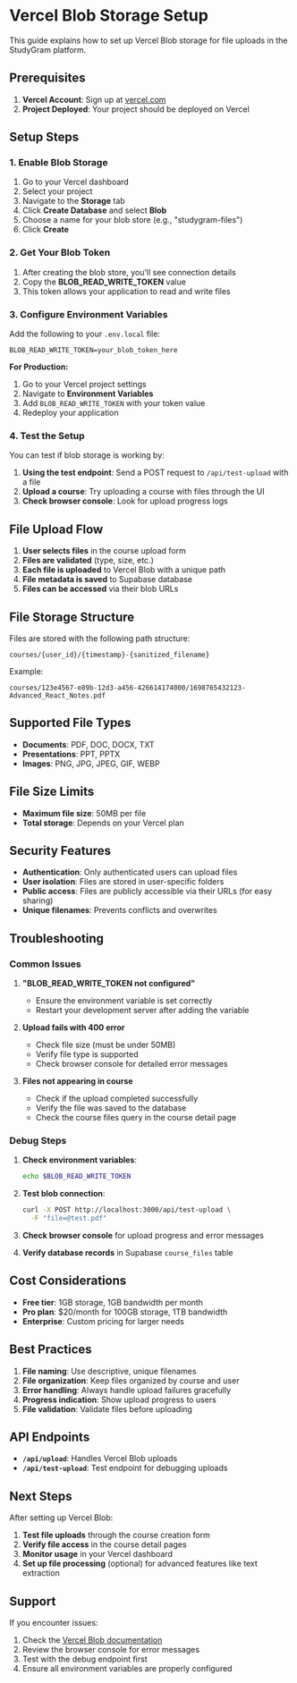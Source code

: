 # Vercel Blob Storage Setup

This guide explains how to set up Vercel Blob storage for file uploads in the StudyGram platform.

## Prerequisites

1. **Vercel Account**: Sign up at [vercel.com](https://vercel.com)
2. **Project Deployed**: Your project should be deployed on Vercel

## Setup Steps

### 1. Enable Blob Storage

1. Go to your Vercel dashboard
2. Select your project
3. Navigate to the **Storage** tab
4. Click **Create Database** and select **Blob**
5. Choose a name for your blob store (e.g., "studygram-files")
6. Click **Create**

### 2. Get Your Blob Token

1. After creating the blob store, you'll see connection details
2. Copy the **BLOB_READ_WRITE_TOKEN** value
3. This token allows your application to read and write files

### 3. Configure Environment Variables

Add the following to your `.env.local` file:

```env
BLOB_READ_WRITE_TOKEN=your_blob_token_here
```

**For Production:**
1. Go to your Vercel project settings
2. Navigate to **Environment Variables**
3. Add `BLOB_READ_WRITE_TOKEN` with your token value
4. Redeploy your application

### 4. Test the Setup

You can test if blob storage is working by:

1. **Using the test endpoint**: Send a POST request to `/api/test-upload` with a file
2. **Upload a course**: Try uploading a course with files through the UI
3. **Check browser console**: Look for upload progress logs

## File Upload Flow

1. **User selects files** in the course upload form
2. **Files are validated** (type, size, etc.)
3. **Each file is uploaded** to Vercel Blob with a unique path
4. **File metadata is saved** to Supabase database
5. **Files can be accessed** via their blob URLs

## File Storage Structure

Files are stored with the following path structure:
```
courses/{user_id}/{timestamp}-{sanitized_filename}
```

Example:
```
courses/123e4567-e89b-12d3-a456-426614174000/1698765432123-Advanced_React_Notes.pdf
```

## Supported File Types

- **Documents**: PDF, DOC, DOCX, TXT
- **Presentations**: PPT, PPTX
- **Images**: PNG, JPG, JPEG, GIF, WEBP

## File Size Limits

- **Maximum file size**: 50MB per file
- **Total storage**: Depends on your Vercel plan

## Security Features

- **Authentication**: Only authenticated users can upload files
- **User isolation**: Files are stored in user-specific folders
- **Public access**: Files are publicly accessible via their URLs (for easy sharing)
- **Unique filenames**: Prevents conflicts and overwrites

## Troubleshooting

### Common Issues

1. **"BLOB_READ_WRITE_TOKEN not configured"**
   - Ensure the environment variable is set correctly
   - Restart your development server after adding the variable

2. **Upload fails with 400 error**
   - Check file size (must be under 50MB)
   - Verify file type is supported
   - Check browser console for detailed error messages

3. **Files not appearing in course**
   - Check if the upload completed successfully
   - Verify the file was saved to the database
   - Check the course files query in the course detail page

### Debug Steps

1. **Check environment variables**:
   ```bash
   echo $BLOB_READ_WRITE_TOKEN
   ```

2. **Test blob connection**:
   ```bash
   curl -X POST http://localhost:3000/api/test-upload \
     -F "file=@test.pdf"
   ```

3. **Check browser console** for upload progress and error messages

4. **Verify database records** in Supabase `course_files` table

## Cost Considerations

- **Free tier**: 1GB storage, 1GB bandwidth per month
- **Pro plan**: $20/month for 100GB storage, 1TB bandwidth
- **Enterprise**: Custom pricing for larger needs

## Best Practices

1. **File naming**: Use descriptive, unique filenames
2. **File organization**: Keep files organized by course and user
3. **Error handling**: Always handle upload failures gracefully
4. **Progress indication**: Show upload progress to users
5. **File validation**: Validate files before uploading

## API Endpoints

- **`/api/upload`**: Handles Vercel Blob uploads
- **`/api/test-upload`**: Test endpoint for debugging uploads

## Next Steps

After setting up Vercel Blob:

1. **Test file uploads** through the course creation form
2. **Verify file access** in the course detail pages
3. **Monitor usage** in your Vercel dashboard
4. **Set up file processing** (optional) for advanced features like text extraction

## Support

If you encounter issues:

1. Check the [Vercel Blob documentation](https://vercel.com/docs/storage/vercel-blob)
2. Review the browser console for error messages
3. Test with the debug endpoint first
4. Ensure all environment variables are properly configured
